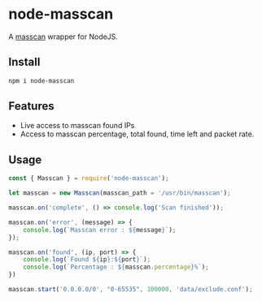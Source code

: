 node-masscan
====
A [masscan](https://github.com/robertdavidgraham/masscan) wrapper for NodeJS.

Install
-------
```bash
npm i node-masscan
```

Features
----------------
* Live access to masscan found IPs
* Access to masscan percentage, total found, time left and packet rate.

Usage
-----

```javascript
const { Masscan } = require('node-masscan');

let masscan = new Masscan(masscan_path = '/usr/bin/masscan');

masscan.on('complete', () => console.log('Scan finished'));

masscan.on('error', (message) => {
    console.log(`Masscan error : ${message}`);
});

masscan.on('found', (ip, port) => {
    console.log(`Found ${ip}:${port}`);
    console.log(`Percentage : ${masscan.percentage}%`);
})

masscan.start('0.0.0.0/0', "0-65535", 100000, 'data/exclude.conf');
```


